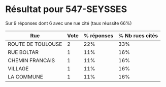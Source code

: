 # Résultat pour 547-SEYSSES

Sur 9 réponses dont 6 avec une rue cité (taux réussite 66%)

| Rue | Vote | % réponses | % Nb rues cités|
|-----|------|------------|----------------|
| ROUTE DE TOULOUSE | 2 | 22% | 33%|
| RUE BOLTAR | 1 | 11% | 16%|
| CHEMIN FRANCAIS | 1 | 11% | 16%|
| VILLAGE | 1 | 11% | 16%|
| LA COMMUNE | 1 | 11% | 16%|
